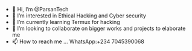 - 👋 Hi, I’m @ParsanTech
- 👀 I’m interested in Ethical Hacking and Cyber security
- 🌱 I’m currently learning Termux for hacking
- 💞️ I’m looking to collaborate on bigger works and projects to elaborate me
- 📫 How to reach me ... WhatsApp:+234 7045390068

<!---
ParsanTech/ParsanTech is a ✨ special ✨ repository because its `README.md` (this file) appears on your GitHub profile.
You can click the Preview link to take a look at your changes.
--->
